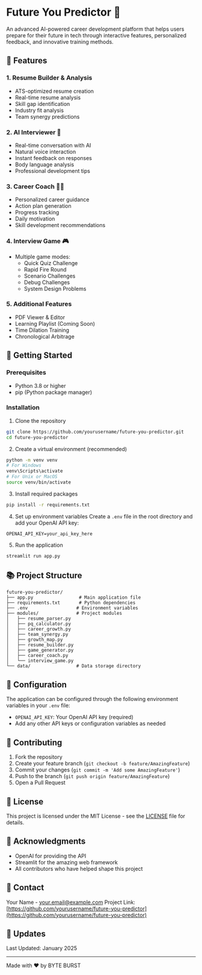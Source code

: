 # Future You Predictor 🔮

An advanced AI-powered career development platform that helps users prepare for their future in tech through interactive features, personalized feedback, and innovative training methods.

## 🌟 Features

### 1. Resume Builder & Analysis
- ATS-optimized resume creation
- Real-time resume analysis
- Skill gap identification
- Industry fit analysis
- Team synergy predictions

### 2. AI Interviewer 🤖
- Real-time conversation with AI
- Natural voice interaction
- Instant feedback on responses
- Body language analysis
- Professional development tips

### 3. Career Coach 👨‍🏫
- Personalized career guidance
- Action plan generation
- Progress tracking
- Daily motivation
- Skill development recommendations

### 4. Interview Game 🎮
- Multiple game modes:
  - Quick Quiz Challenge
  - Rapid Fire Round
  - Scenario Challenges
  - Debug Challenges
  - System Design Problems

### 5. Additional Features
- PDF Viewer & Editor
- Learning Playlist (Coming Soon)
- Time Dilation Training
- Chronological Arbitrage

## 🚀 Getting Started

### Prerequisites
- Python 3.8 or higher
- pip (Python package manager)

### Installation

1. Clone the repository
```bash
git clone https://github.com/yourusername/future-you-predictor.git
cd future-you-predictor
```

2. Create a virtual environment (recommended)
```bash
python -m venv venv
# For Windows
venv\Scripts\activate
# For Unix or MacOS
source venv/bin/activate
```

3. Install required packages
```bash
pip install -r requirements.txt
```

4. Set up environment variables
Create a `.env` file in the root directory and add your OpenAI API key:
```
OPENAI_API_KEY=your_api_key_here
```

5. Run the application
```bash
streamlit run app.py
```

## 📚 Project Structure

```
future-you-predictor/
├── app.py                 # Main application file
├── requirements.txt       # Python dependencies
├── .env                  # Environment variables
├── modules/              # Project modules
│   ├── resume_parser.py
│   ├── pq_calculator.py
│   ├── career_growth.py
│   ├── team_synergy.py
│   ├── growth_map.py
│   ├── resume_builder.py
│   ├── game_generator.py
│   ├── career_coach.py
│   └── interview_game.py
└── data/                 # Data storage directory
```

## 🔧 Configuration

The application can be configured through the following environment variables in your `.env` file:
- `OPENAI_API_KEY`: Your OpenAI API key (required)
- Add any other API keys or configuration variables as needed

## 🤝 Contributing

1. Fork the repository
2. Create your feature branch (`git checkout -b feature/AmazingFeature`)
3. Commit your changes (`git commit -m 'Add some AmazingFeature'`)
4. Push to the branch (`git push origin feature/AmazingFeature`)
5. Open a Pull Request

## 📝 License

This project is licensed under the MIT License - see the [LICENSE](LICENSE) file for details.

## 🙏 Acknowledgments

- OpenAI for providing the API
- Streamlit for the amazing web framework
- All contributors who have helped shape this project

## 📧 Contact

Your Name - your.email@example.com
Project Link: [https://github.com/yourusername/future-you-predictor](https://github.com/yourusername/future-you-predictor)

## 🔄 Updates

Last Updated: January 2025

---
Made with ❤️ by BYTE BURST
